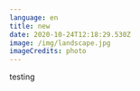 ```yaml
---
language: en
title: new
date: 2020-10-24T12:18:29.530Z
image: /img/landscape.jpg
imageCredits: photo
---
```

testing